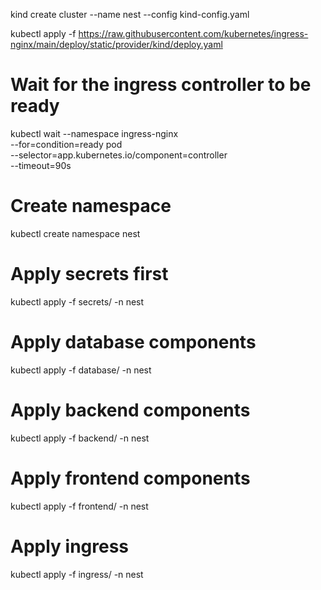 kind create cluster --name nest --config kind-config.yaml

kubectl apply -f https://raw.githubusercontent.com/kubernetes/ingress-nginx/main/deploy/static/provider/kind/deploy.yaml

# Wait for the ingress controller to be ready
kubectl wait --namespace ingress-nginx \
  --for=condition=ready pod \
  --selector=app.kubernetes.io/component=controller \
  --timeout=90s


# Create namespace
kubectl create namespace nest

# Apply secrets first
kubectl apply -f secrets/ -n nest

# Apply database components
kubectl apply -f database/ -n nest

# Apply backend components
kubectl apply -f backend/ -n nest

# Apply frontend components
kubectl apply -f frontend/ -n nest

# Apply ingress
kubectl apply -f ingress/ -n nest
